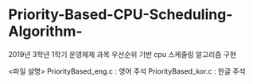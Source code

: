 # Priority-Based-CPU-Scheduling-Algorithm-
2019년 3학년 1학기 운영체제 과목 우선순위 기반 cpu 스케줄링 알고리즘 구현

<파일 설명>
PriorityBased_eng.c : 영어 주석
PriorityBased_kor.c : 한글 주석
